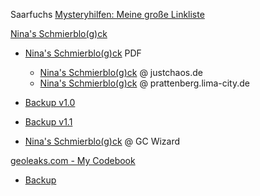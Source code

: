Saarfuchs [Mysteryhilfen: Meine große Linkliste](https://www.saarfuchs.com/mysteryhilfen/mysteryhilfen-meine-grosse-linkliste)

[Nina's Schmierblo(g)ck](http://www.justchaos.de/)
- [Nina's Schmierblo(g)ck](http://bit.ly/ninasmysteriesolverblogalspdf) PDF
    - [Nina's Schmierblo(g)ck](http://www.justchaos.de/blog/ninas_schmierblogck_mysteries_loesen_als.pdf) @ justchaos.de
    - [Nina's Schmierblo(g)ck](https://prattenberg.lima-city.de/lostresviajeros/documents/ninas_schmierblogck_mysteries_loesen_als.pdf) @ prattenberg.lima-city.de
- [Backup v1.0](./backup/ninas_schmierblogck_mysteries_loesen_als_v1.0)
- [Backup v1.1](./backup/ninas_schmierblogck_mysteries_loesen_als_v1.1.pdf)

- [Nina's Schmierblo(g)ck](https://blog.gcwizard.net/manual/losen-von-mysteries/ninas-schmierblogck/) @ GC Wizard

[geoleaks.com - My Codebook](https://geoleaks.com/MIJN_CODEBOEK_DEEL_3.pdf)
- [Backup ](./backup/MIJN_CODEBOEK_DEEL_3.pdf)
